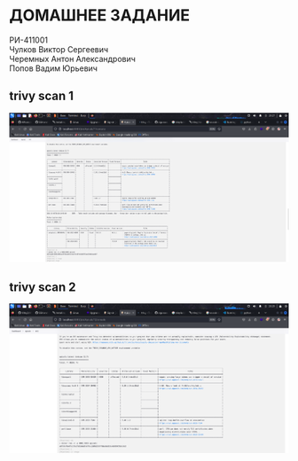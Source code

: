 # ДОМАШНЕЕ ЗАДАНИЕ
РИ-411001  
Чулков Виктор Сергеевич  
Черемных Антон Александрович  
Попов Вадим Юрьевич  

## trivy scan 1

![trivy_scan1](png/trivy_scan1.png)


## trivy scan 2

![trivy_scan2](png/trivy_scan2.png)